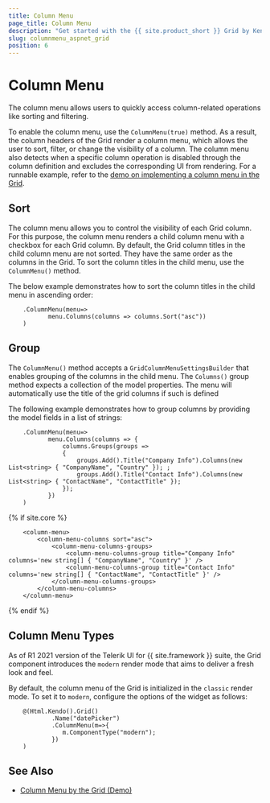 ```yaml
---
title: Column Menu
page_title: Column Menu
description: "Get started with the {{ site.product_short }} Grid by Kendo UI and learn how to enable its column menu."
slug: columnmenu_aspnet_grid
position: 6
---
```


# Column Menu

The column menu allows users to quickly access column-related operations like sorting and filtering.

To enable the column menu, use the `ColumnMenu(true)` method. As a result, the column headers of the Grid render a column menu, which allows the user to sort, filter, or change the visibility of a column. The column menu also detects when a specific column operation is disabled through the column definition and excludes the corresponding UI from rendering. For a runnable example, refer to the [demo on implementing a column menu in the Grid](https://demos.telerik.com/{{site.platform}}/grid/column-menu).

## Sort

The column menu allows you to control the visibility of each Grid column. For this purpose, the column menu renders a child column menu with a checkbox for each Grid column.
By default, the Grid column titles in the child column menu are not sorted. They have the same order as the columns in the Grid. To sort the column titles in the child menu, use the `ColumnMenu()` method.

The below example demonstrates how to sort the column titles in the child menu in ascending order:

```HtmlHelper
    .ColumnMenu(menu=>
           menu.Columns(columns => columns.Sort("asc"))
    )
```

## Group

The `ColumnMenu()` method accepts a `GridColumnMenuSettingsBuilder` that enables grouping of the columns in the child menu. The `Columns()` group method expects a collection of the model properties. The menu will automatically use the title of the grid columns if such is defined

The following example demonstrates how to group columns by providing the model fields in a list of strings:

```HtmlHelper
    .ColumnMenu(menu=>
           menu.Columns(columns => {
               columns.Groups(groups =>
               {
                   groups.Add().Title("Company Info").Columns(new List<string> { "CompanyName", "Country" }); ;
                   groups.Add().Title("Contact Info").Columns(new List<string> { "ContactName", "ContactTitle" });
               });
           })
    )
```
{% if site.core %}
```TagHelper
    <column-menu>
        <column-menu-columns sort="asc">
            <column-menu-columns-groups>
                <column-menu-columns-group title="Company Info" columns='new string[] { "CompanyName", "Country" }' />
                <column-menu-columns-group title="Contact Info" columns='new string[] { "ContactName", "ContactTitle" }' />
            </column-menu-columns-groups>
        </column-menu-columns>
    </column-menu>
````
{% endif %}

## Column Menu Types

As of R1 2021 version of the Telerik UI for {{ site.framework }} suite, the Grid component introduces the `modern` render mode that aims to deliver a fresh look and feel.

By default, the column menu of the Grid is initialized in the `classic` render mode. To set it to `modern`, configure the options of the widget as follows:

```HtmlHelper
    @(Html.Kendo().Grid()
            .Name("datePicker")
            .ColumnMenu(m=>{
               m.ComponentType("modern"); 
            })
    )
```

## See Also

* [Column Menu by the Grid (Demo)](https://demos.telerik.com/{{site.platform}}/grid/column-menu)
